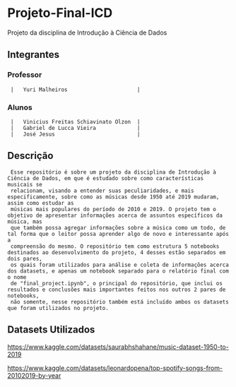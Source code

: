 # Projeto-Final-ICD
Projeto da disciplina de Introdução à Ciência de Dados
## Integrantes
### Professor
     |   Yuri Malheiros                      |
### Alunos
     |   Vinicius Freitas Schiavinato Olzon  |
     |   Gabriel de Lucca Vieira             |
     |   José Jesus                          |

## Descrição
     Esse repositório é sobre um projeto da disciplina de Introdução à Ciência de Dados, em que é estudado sobre como características musicais se
     relacionam, visando a entender suas peculiaridades, e mais especificamente, sobre como as músicas desde 1950 até 2019 mudaram, assim como estudar as 
     músicas mais populares do período de 2010 e 2019. O projeto tem o objetivo de apresentar informações acerca de assuntos específicos da música, mas 
     que também possa agregar informações sobre a música como um todo, de tal forma que o leitor possa aprender algo de novo e interessante após a 
     compreensão do mesmo. O repositório tem como estrutura 5 notebooks destinados ao desenvolvimento do projeto, 4 desses estão separados em dois pares, 
     os quais foram utilizados para análise e coleta de informações acerca dos datasets, e apenas um notebook separado para o relatório final com o nome 
     de "final_project.ipynb", o principal do repositório, que inclui os resultados e conclusões mais importantes feitos nos outros 2 pares de notebooks, 
     não somente, nesse repositório também está incluído ambos os datasets que foram utilizados no projeto.
       
## Datasets Utilizados
https://www.kaggle.com/datasets/saurabhshahane/music-dataset-1950-to-2019

https://www.kaggle.com/datasets/leonardopena/top-spotify-songs-from-20102019-by-year
